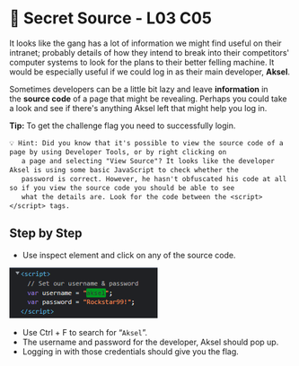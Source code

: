 # 🎸 Secret Source - L03 C05

It looks like the gang has a lot of information we might find useful on their intranet; probably details of how they intend to break into their competitors' computer systems to look for the plans to their better felling machine. It would be especially useful if we could log in as their main developer, **Aksel**.

Sometimes developers can be a little bit lazy and leave **information** in the **source code** of a page that might be revealing. Perhaps you could take a look and see if there's anything Aksel left that might help you log in.

**Tip:** To get the challenge flag you need to successfully login.

```
💡 Hint: Did you know that it's possible to view the source code of a page by using Developer Tools, or by right clicking on
   a page and selecting "View Source"? It looks like the developer Aksel is using some basic JavaScript to check whether the
   password is correct. However, he hasn't obfuscated his code at all so if you view the source code you should be able to see
   what the details are. Look for the code between the <script></script> tags.
```

## Step by Step

- Use inspect element and click on any of the source code.

![image of the source code](/assets/secretsource1.png)

- Use Ctrl + F to search for “`Aksel`”.
- The username and password for the developer, Aksel should pop up.
- Logging in with those credentials should give you the flag.
